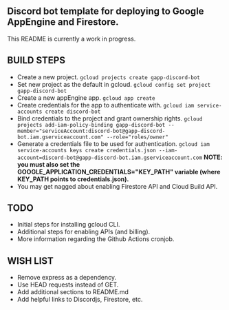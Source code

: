 ## Discord bot template for deploying to Google AppEngine and Firestore.
This README is currently a work in progress.

## BUILD STEPS

* Create a new project.
  `gcloud projects create gapp-discord-bot`  
* Set new project as the default in gcloud.
  `gcloud config set project gapp-discord-bot`
* Create a new appEngine app.
  `gcloud app create`
* Create credentials for the app to authenticate with.
  `gcloud iam service-accounts create discord-bot`
* Bind credentials to the project and grant ownership rights.
  `gcloud projects add-iam-policy-binding gapp-discord-bot --member="serviceAccount:discord-bot@gapp-discord-bot.iam.gserviceaccount.com" --role="roles/owner"`
* Generate a credentials file to be used for authentication.
  `gcloud iam service-accounts keys create credentials.json --iam-account=discord-bot@gapp-discord-bot.iam.gserviceaccount.com`
  **NOTE: you must also set the GOOGLE_APPLICATION_CREDENTIALS="KEY_PATH"
  variable (where KEY_PATH points to credentials.json).**
* You may get nagged about enabling Firestore API and Cloud Build API.

## TODO
- Initial steps for installing gcloud CLI.
- Additional steps for enabling APIs (and billing).
- More information regarding the Github Actions cronjob.

## WISH LIST
- Remove express as a dependency.
- Use HEAD requests instead of GET.
- Add additional sections to README.md
- Add helpful links to Discordjs, Firestore, etc.
